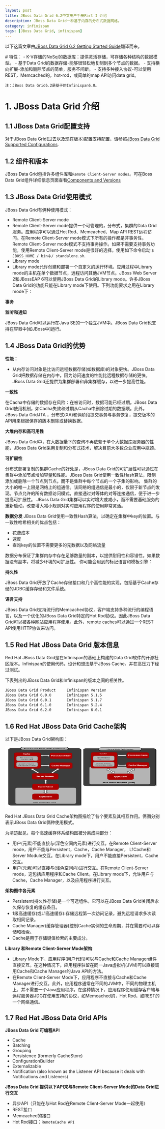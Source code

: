 ```yaml
---
layout: post
title: JBoss Data Grid 6.2中文用户手册Part I 介绍
description: JBoss Data Grid一种基于内存的分布式数据网格。
category: infinispan
tags: [JBoss Data Grid, infinispan]
---
```


<p>以下这篇文章由<a title="JBoss Data Grid 6.2" href="https://access.redhat.com/site/documentation/en-US/Red_Hat_JBoss_Data_Grid/6.2/html-single/Getting_Started_Guide/">JBoss Data Grid 6.2 Getting Started Guide</a>翻译而来。</p>
# 特性：
- K-V存储的NoSql的数据库：提供灵活存储，可存储各种结构的数据模型。
- 基于Data Grid的数据存储-能够很轻松地复制到多个节点的数据。
- 支持横向扩展-添加和删除节点的简单，服务不间断。
- 支持多种接入协议-可以使用REST，Memcached的，hot-rod，或简单的map API访问data grid。 

```
注：JBoss Data Grid6.2是基于的Infinispan6.0。
```

# 1. JBoss Data Grid 介绍
## 1.1 JBoss Data Grid配置支持
对于JBoss Data Grid(过去以及现在版本)配置支持配置，请参照[JBoss Data Grid Supported Configurations](https://access.redhat.com/knowledge/articles/115883).

## 1.2 组件和版本
JBoss Data Grid包括许多组件库和`Remote Client-Server modes`。可在Boss Data Grid组件详细信息页面查看[Components and Versions](https://access.redhat.com/site/articles/488833)
## 1.3 JBoss Data Grid使用模式
JBoss Data Grid有俩种使用模式：

- Remote Client-Server mode
 - Remote Client-Server mode提供一个可管理的，分布式，集群的Data Grid服务。应用程序可以通过Hot Rod、Memcached、Map API REST远程访问。在Remote Client-Server mode模式下所有的操作都是非事务性。Remote Client-Server mode模式不支持事务操作。如果不需要支持事务功能，使用Remote Client-Server mode是很好的选择。使用如下命令启动:`$ JBOSS_HOME / bin中/ standalone.sh`.
- Library mode
 - Library mode允许创建和部署一个自定义的运行环境。应用过程中Library mode的主机在单个数据节点，远程访问其他JVM节点。JBoss Web Server 2和JBossEAP 6可以使用JBoss Data Grid的Library mode。许多JBoss Data Grid的功能只能在Library mode下使用。下列功能要求之用在Library mode下：

  **事务**

  **监听和通知**

JBoss Data Grid可以运行在Java SE的一个独立JVM中。JBoss Data Grid也支持在容器中[如JBoss中]运行。


## 1.4 JBoss Data Grid的优势
**性能：**

- 从内存访问对象是比访问远程数据存储(如数据库)的对象更快。JBoss Data Grid把数据存储在内存中，因为访问速度的性能比远程数据存储的更快。JBoss Data Grid还提供为集群部署和非集群缓存，以进一步提高性能。

**一致性**

在Cacha中存储的数据存在风险：在被访问时，数据可能已经过期。JBoss Data Grid使用机制，如Cacha失效和过期从Cacha中删除过期的数据项。此外， JBoss Data GridJTA ，分布式(XA)和俩阶段提交事务与事务恢复，提交版本的API用来根据保存的版本删除或替换数据。

**大堆内存和高可用性**

JBoss Data Grid中，在大数据量下的查询不再依赖于单个大数据库服务器的性能，JBoss Data Grid采用复制和分布式技术，解决目前大多数企业应用中瓶颈。


**可扩展性**

分布式部署复制的集群Cache的好处是，JBoss Data Grid的可扩展性可以通过在集群中添加节点增加容量和性能。JBoss Data Grid使用一致性Hash算法，限制添加或删除一个节点到节点，而不是集群中每个节点的一个子集的影响。
集群的大小的唯一上限是网络上的组通信。该网络的组通信是最小的，仅限于新节点的发现。节点允许的所有数据访问模式，直接通过对等体的对等连接通信，便于进一步提高可扩展性。 JBoss Data Grid集群可以实时增大或减小，而不需要基础服务的重新启动。改变增大减小规则对实时应用程序的使用非常灵活。

**数据分发**
JBoss Data Grid使用一致性Hash算法，以确定在集群中key的位置。与一致性哈希相关的优点包括：

 - 花费成本
 - 速度
 - 查询key的位置不需要更多的元数据以及网络流量

数据分布保证了集群内存中存在足够数量的副本，以提供耐用性和容错性。如果数据没有副本，将减少环境的可扩展性。
你可能会用到的标记语言和模板引擎：

**持久性**

JBoss Data Grid开放了Cache存储接口和几个高性能的实现，包括基于Cache存储的JDBC缓存存储和文件系统。

**语言支持**

JBoss Data Grid支持流行的Memcached协议，客户端支持多种流行的编程语言，以及一个优化的JBoss Data Grid特定的Hot Rod协议。因此JBoss Data Grid可以被各种网站应用程序使用。此外，remote caches可以通过一个REST API使用HTTP协议来访问。

## 1.5 Red Hat JBoss Data Grid 版本信息

Red Hat JBoss Data Grid是在Infinispan的基础上构建的Data Grid软件的开源社区版本。Infinispan的使用代码，设计和想法基于JBoss Cache。并在高压力下经过测试。

下表列出的JBoss Data Grid和Infinispan的版本之间的相关性。

```
JBoss Data Grid Product		Infinispan Version
JBoss Data Grid 6.0.0	 	Infinispan 5.1.5
JBoss Data Grid 6.0.1	 	Infinispan 5.1.7
JBoss Data Grid 6.1.0	 	Infinispan 5.2.4
JBoss Data Grid 6.2.0	 	Infinispan 6.0.1
```

## 1.6 Red Hat JBoss Data Grid Cache架构

以下是JBoss Data Grid架构图：

<div class="pic">
<img class="aligncenter size-medium wp-image-2287" title="JDGArchitecture" src="/assets/images/2014/JDGArchitecture.png" alt="" width="800" height="200" /></div>


Red Hat JBoss Data Grid Cache架构图描绘了各个要素及其相互作用。俩图分别表示JBoss Data Grid俩种使用模式。

为清楚起见，每个高速缓存体系结构图被分离成两部分：
 - 用户(元素)不能直接与(深色空间内元素)进行交互。在Remote Client-Server mode，用户不能与Persistent，Cache，Cache Manager， L1Cache和Server Module交互。在Library mode下，用户不能直接Persistent，Cache交互。
 - 用户(元素)可以直接与(浅色空间内)进行交互。在Remote Client-Server mode，这包括应用程序和Cache Client。在Library mode下，允许用户与Cache，Cache Manager，以及应用程序进行交互。

**架构图中各元素**

 - Persistent(持久性存储)是一个可选组件。它可以在JBoss Data Grid关闭后永久保存恢复的缓存条目。
 - 1级高速缓存(或L1高速缓存):存储远程第一次访问记录，避免远程请求多次读取相同记录。
 - Cache Manager(缓存管理器)控制Cache实例的生命周期，并在需要时可以存储和检索。
 - Cache是用于存储键值检索的主要成分。

**Library 和Remote Client-Server Mode架构**

 - Library Mode下，应用程序(用户代码)可以与Cache和Cache Manager组件直接交互。在这种情况下，应用程序驻留在同一Java虚拟机(JVM)可以直接调用Cache和Cache Manager的Java API的方法。
 - 在Remote Client-Server Mode下，应用程序不直接与Cache和Cache Manager进行交互。此外，应用程序通常在不同的JVM中，不同的物理主机上，并不需要一个Java应用程序。在这种情况下，应用程序使用缓存客户端与远程服务器JDG在使用支持的协议，如Memcached的，Hot Rod，或REST的一个网络通信。

## 1.7 Red Hat JBoss Data Grid APIs

**JBoss Data Grid 可编程API**

 - Cache
 - Batching
 - Grouping
 - Persistence (formerly CacheStore)
 - ConfigurationBuilder
 - Externalizable
 - Notification (also known as the Listener API because it deals with Notifications and Listeners)

**JBoss Data Grid 提供以下API来与Remote Client-Server Mode的Data Grid进行交互**

 - 异步API（只能在与Hot Rod在Remote Client-Server Mode一起使用）
 - REST接口
 - Memcached的接口
 - Hot Rod接口：`RemoteCache API`

